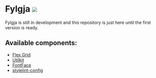 # Fylgja ![](https://img.shields.io/badge/build-in%20development-lightgrey.svg)

Fylgja is still in development
and this repository is just here until the first version is ready.

## Available components:

* [Flex Grid](https://github.com/fylgja/fylgja-flex-grid)
* [Utilkit](https://github.com/fylgja/fylgja-utilkit)
* [FontFace](https://github.com/fylgja/fylgja-fontface)
* [stylelint-config](https://github.com/fylgja/stylelint-config)
